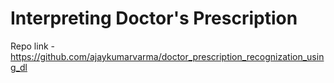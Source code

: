 # Interpreting Doctor's Prescription

Repo link - https://github.com/ajaykumarvarma/doctor_prescription_recognization_using_dl
